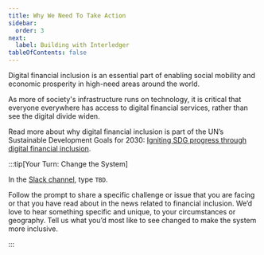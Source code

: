 ```yaml
---
title: Why We Need To Take Action
sidebar:
  order: 3
next:
  label: Building with Interledger
tableOfContents: false
---
```


Digital financial inclusion is an essential part of enabling social mobility and economic prosperity in high-need areas around the world.

As more of society's infrastructure runs on technology, it is critical that everyone everywhere has access to digital financial services, rather than see the digital divide widen.

Read more about why digital financial inclusion is part of the UN’s Sustainable Development Goals for 2030: [Igniting SDG progress through digital financial inclusion](https://sdgs.un.org/sites/default/files/publications/2655SDG_Compendium_Digital_Financial_Inclusion_September_2018.pdf).

:::tip[Your Turn: Change the System]

In the [Slack channel](https://app.slack.com/client/T0KKJC1N1/C06MAS29NF4), type `TBD`.

Follow the prompt to share a specific challenge or issue that you are facing or that you have read about in the news related to financial inclusion. We’d love to hear something specific and unique, to your circumstances or geography. Tell us what you’d most like to see changed to make the system more inclusive.

:::

